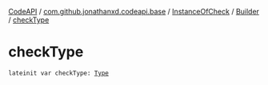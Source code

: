 [CodeAPI](../../../index.md) / [com.github.jonathanxd.codeapi.base](../../index.md) / [InstanceOfCheck](../index.md) / [Builder](index.md) / [checkType](.)

# checkType

`lateinit var checkType: `[`Type`](http://docs.oracle.com/javase/6/docs/api/java/lang/reflect/Type.html)